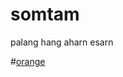 # somtam

palang hang aharn esarn

#[orange](https://media.tenor.com/p5C1eN23UtUAAAAd/leon-unleashed-annoying-orange.gif)
